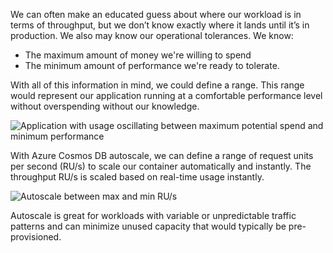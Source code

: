 
We can often make an educated guess about where our workload is in terms of throughput, but we don’t know exactly where it lands until it’s in production. We also may know our operational tolerances. We know:

- The maximum amount of money we're willing to spend
- The minimum amount of performance we're ready to tolerate.

With all of this information in mind, we could define a range. This range would represent our application running at a comfortable performance level without overspending without our knowledge.

![Application with usage oscillating between maximum potential spend and minimum performance](../media/4-autoscale-1.png)

With Azure Cosmos DB autoscale, we can define a range of request units per second (RU/s) to scale our container automatically and instantly. The throughput RU/s is scaled based on real-time usage instantly.

![Autoscale between max and min RU/s](../media/4-autoscale-2.png)

Autoscale is great for workloads with variable or unpredictable traffic patterns and can minimize unused capacity that would typically be pre-provisioned.
